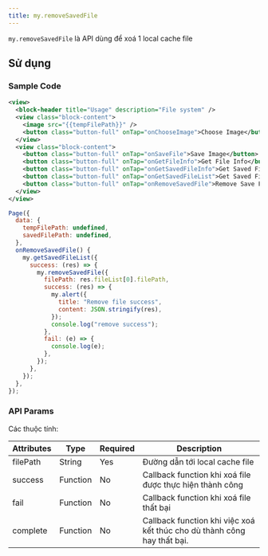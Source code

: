 ```yaml
---
title: my.removeSavedFile
---
```


`my.removeSavedFile` là API dùng để xoá 1 local cache file

## Sử dụng

### Sample Code

```xml
<view>
  <block-header title="Usage" description="File system" />
  <view class="block-content">
    <image src="{{tempFilePath}}" />
    <button class="button-full" onTap="onChooseImage">Choose Image</button>
  </view>
  <view class="block-content">
    <button class="button-full" onTap="onSaveFile">Save Image</button>
    <button class="button-full" onTap="onGetFileInfo">Get File Info</button>
    <button class="button-full" onTap="onGetSavedFileInfo">Get Saved File Info</button>
    <button class="button-full" onTap="onGetSavedFileList">Get Saved File List</button>
    <button class="button-full" onTap="onRemoveSavedFile">Remove Save File</button>
  </view>
</view>
```

```js
Page({
  data: {
    tempFilePath: undefined,
    savedFilePath: undefined,
  },
  onRemoveSavedFile() {
    my.getSavedFileList({
      success: (res) => {
        my.removeSavedFile({
          filePath: res.fileList[0].filePath,
          success: (res) => {
            my.alert({
              title: "Remove file success",
              content: JSON.stringify(res),
            });
            console.log("remove success");
          },
          fail: (e) => {
            console.log(e);
          },
        });
      },
    });
  },
});

```

### API Params

Các thuộc tính:

| Attributes | Type     | Required | Description                                                                    |
| ---------- | -------- | -------- | ------------------------------------------------------------------------------ |
| filePath      | String   | Yes       |  Đường dẫn tới local cache file                   |
| success    | Function | No       | Callback function khi xoá file được thực hiện thành công                     |
| fail       | Function | No       | Callback function khi xoá file thất bại                                      |
| complete   | Function | No       | Callback function khi việc xoá kết thúc cho dù thành công hay thất bại. |
